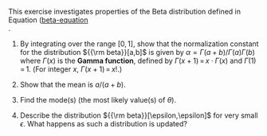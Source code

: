 

This exercise investigates properties of
the Beta distribution defined in
Equation (<a class="equationRef" title="" href="#">beta-equation</a><br>.

1.  By integrating over the range $[0,1]$, show that the normalization
    constant for the distribution ${{\rm beta}}[a,b]$ is given by
    $\alpha = \Gamma(a+b)/\Gamma(a)\Gamma(b)$ where $\Gamma(x)$ is the <b>Gamma function</b>,
    defined by $\Gamma(x+1){{\,=\,}}x\cdot\Gamma(x)$ and
    $\Gamma(1){{\,=\,}}1$. (For integer $x$,
    $\Gamma(x+1){{\,=\,}}x!$.)<br>

2.  Show that the mean is $a/(a+b)$.<br>

3.  Find the mode(s) (the most likely value(s) of $\theta$).<br>

4.  Describe the distribution ${{\rm beta}}[\epsilon,\epsilon]$ for very
    small $\epsilon$. What happens as such a distribution is updated?
